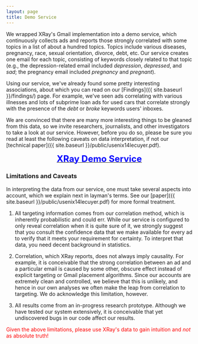 ```yaml
---
layout: page
title: Demo Service
---
```


We wrapped XRay's Gmail implementation into a demo service, which
continuously collects ads and reports those strongly correlated with
some topics in a list of about a hundred topics.  Topics include
various diseases, pregnancy, race, sexual orientation, divorce, debt, etc.
Our service creates one email for each topic, consisting of keywords closely
related to that topic (e.g., the depression-related email included <i>depression</i>,
<i>depressed</i>, and <i>sad</i>; the pregnancy email included <i>pregnancy</i>
and <i>pregnant</i>).

Using our service, we've already found some pretty interesting associations,
about which you can read on our [Findings]({{ site.baseurl }}/findings/) page.
For example, we've seen ads correlating with various illnesses and
lots of subprime loan ads for used cars that correlate strongly with
the presence of the *debt* or *broke* keywords users' inboxes.

We are convinced that there are many more interesting things to be gleaned
from this data, so we invite researchers, journalists, and other
investigators to take a look at our service.  However, before you do so,
please be sure you read at least the following caveats on data
interpretation, if not our [technical paper]({{ site.baseurl }}/public/usenix14lecuyer.pdf).

<center>
  <a href="http://data.lec.io/">
    <font size="5pt" color="blue"><b>XRay Demo Service</b></font>
  </a>
</center>

<h3 id="caveats">Limitations and Caveats</h3>

In interpreting the data from our service, one must take several aspects
into account, which we explain next in layman's terms.  See our
[paper]({{ site.baseurl }}/public/usenix14lecuyer.pdf) for more formal treatment.

1. All targeting information comes from our correlation method, which is
inherently probabilistic and could err.  While our service is configured
to only reveal correlation when it is quite sure of it, we strongly suggest
that you consult the confidence data that we make available for every ad
to verify that it meets your requirement for certainty.  To interpret that
data, you need decent background in statistics.

2. Correlation, which XRay reports, does not always imply causality.  For
example, it is conceivable that the strong correlation between an ad and
a particular email is caused by some other, obscure effect instead of
explicit targeting or Gmail placement algorithms. Since our accounts
are extremely clean and controlled, we believe that this is unlikely,
and hence in our own analyses we often make the leap from correlation
to targeting.  We do acknowledge this limitation, however.

3. All results come from an in-progress research prototype.  Although we
have tested our system extensively, it is conceivable that yet undiscovered
bugs in our code affect our results.

<font color="red">Given the above limitations, please use XRay's data to
gain intuition and *not* as absolute truth!</font>

